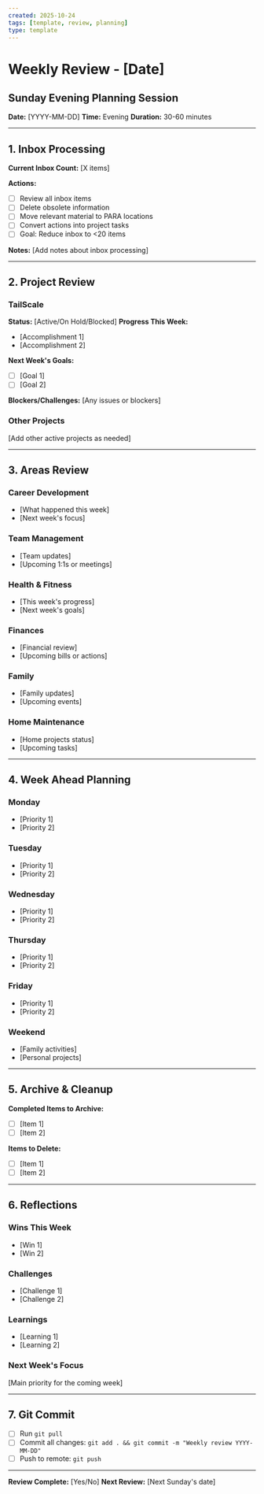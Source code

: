```yaml
---
created: 2025-10-24
tags: [template, review, planning]
type: template
---
```


# Weekly Review - [Date]

## Sunday Evening Planning Session

**Date:** [YYYY-MM-DD]
**Time:** Evening
**Duration:** 30-60 minutes

---

## 1. Inbox Processing

**Current Inbox Count:** [X items]

**Actions:**
- [ ] Review all inbox items
- [ ] Delete obsolete information
- [ ] Move relevant material to PARA locations
- [ ] Convert actions into project tasks
- [ ] Goal: Reduce inbox to <20 items

**Notes:**
[Add notes about inbox processing]

---

## 2. Project Review

### TailScale

**Status:** [Active/On Hold/Blocked]
**Progress This Week:**
- [Accomplishment 1]
- [Accomplishment 2]

**Next Week's Goals:**
- [ ] [Goal 1]
- [ ] [Goal 2]

**Blockers/Challenges:**
[Any issues or blockers]

### Other Projects

[Add other active projects as needed]

---

## 3. Areas Review

### Career Development
- [What happened this week]
- [Next week's focus]

### Team Management
- [Team updates]
- [Upcoming 1:1s or meetings]

### Health & Fitness
- [This week's progress]
- [Next week's goals]

### Finances
- [Financial review]
- [Upcoming bills or actions]

### Family
- [Family updates]
- [Upcoming events]

### Home Maintenance
- [Home projects status]
- [Upcoming tasks]

---

## 4. Week Ahead Planning

### Monday
- [Priority 1]
- [Priority 2]

### Tuesday
- [Priority 1]
- [Priority 2]

### Wednesday
- [Priority 1]
- [Priority 2]

### Thursday
- [Priority 1]
- [Priority 2]

### Friday
- [Priority 1]
- [Priority 2]

### Weekend
- [Family activities]
- [Personal projects]

---

## 5. Archive & Cleanup

**Completed Items to Archive:**
- [ ] [Item 1]
- [ ] [Item 2]

**Items to Delete:**
- [ ] [Item 1]
- [ ] [Item 2]

---

## 6. Reflections

### Wins This Week
- [Win 1]
- [Win 2]

### Challenges
- [Challenge 1]
- [Challenge 2]

### Learnings
- [Learning 1]
- [Learning 2]

### Next Week's Focus
[Main priority for the coming week]

---

## 7. Git Commit

- [ ] Run `git pull`
- [ ] Commit all changes: `git add . && git commit -m "Weekly review YYYY-MM-DD"`
- [ ] Push to remote: `git push`

---

**Review Complete:** [Yes/No]
**Next Review:** [Next Sunday's date]
